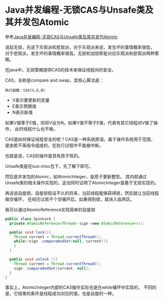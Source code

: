 # Java并发编程-无锁CAS与Unsafe类及其并发包Atomic

参考[Java并发编程-无锁CAS与Unsafe类及其并发包Atomic](http://blog.csdn.net/javazejian/article/details/72772470)

说起无锁，先说下乐观派和悲观派，对于乐观派来说，发生坏的事情概率很低，
对于悲观派，发生坏的事情概率很高。无锁和加锁即是对应乐观派和悲观派两种策略。

在java中，无锁策略提供CAS的技术来保证线程间的安全。

CAS，全称是compare and swap，其核心算法是：
```
执行函数：CAS(V,E,N)
```
* V表示要更新的变量
* E表示预期值
* N表示新值

如果V值等于E值，则将V设为N。如果V值不等于E值，代表有其它线程对V做了操作，
此时线程什么也不做。

CAS是如何保证线程安全的呢？CAS是一种系统原语，属于操作系统用于范围，
是由若干条指令组成的，在执行过程中不能被中断。

也就是说，CAS的操作是具有原子性的。

Unsafe类是在sun.misc包下，先了解下即可。

然后是并发包的Atomic，如AtomicInteger，是原子更新整型。
其内部通过Unsafe类的相关操作实现的，这也同时证明了AtomicInteger是基于无锁实现的。

再说说自旋锁，自旋锁假设不久的将来，当前线程能够获得锁，然后就让当前线程做空循环，
在经历过若干个空循环后，如果得到锁，就进入临界区。

我可以通过AtomicReference实现简单的自旋锁
```java
public class SpinLock {
  private AtomicReference<Thread> sign =new AtomicReference<>();

  public void lock(){
    Thread current = Thread.currentThread();
    while(!sign .compareAndSet(null, current)){
    }
  }

  public void unlock (){
    Thread current = Thread.currentThread();
    sign .compareAndSet(current, null);
  }
}
```

事实上，AtomicInteger内部的CAS操作实际也是在while循环中实现的，
不同的是，它结束的条件是线程成功对应的值，也是自旋的一种。